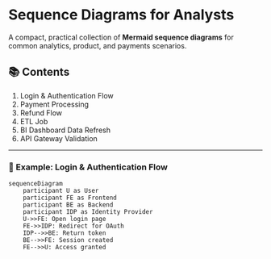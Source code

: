 # Sequence Diagrams for Analysts

A compact, practical collection of **Mermaid sequence diagrams** for common analytics, product, and payments scenarios.

## 📚 Contents
1. Login & Authentication Flow
2. Payment Processing
3. Refund Flow
4. ETL Job
5. BI Dashboard Data Refresh
6. API Gateway Validation

---

### 🧩 Example: Login & Authentication Flow
```mermaid
sequenceDiagram
    participant U as User
    participant FE as Frontend
    participant BE as Backend
    participant IDP as Identity Provider
    U->>FE: Open login page
    FE->>IDP: Redirect for OAuth
    IDP-->>BE: Return token
    BE-->>FE: Session created
    FE-->>U: Access granted
